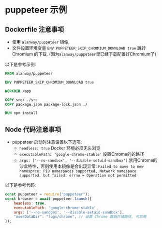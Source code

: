 # puppeteer 示例

## Dockerfile 注意事项

* 使用 `alanway/puppeteer` 镜像, 
* 文件设置环境变量 `ENV PUPPETEER_SKIP_CHROMIUM_DOWNLOAD true` 跳转 Chromium 的下载. (因为`alanway/puppeteer`里已经下载配置好Chromium了)

以下是参考示例:

```Dockerfile
FROM alanway/puppeteer

ENV PUPPETEER_SKIP_CHROMIUM_DOWNLOAD true

WORKDIR /app

COPY src/ ./src
COPY package.json package-lock.json ./

RUN npm install
```

## Node 代码注意事项

* puppeteer 启动时注意设置以下选项:
  * `headless: true` Docker 环境必须无头浏览
  * `executablePath: 'google-chrome-stable'` 设置Chrome的的路径
  * `args: ['--no-sandbox', '--disable-setuid-sandbox']` 禁用Chrome的沙盒特性，否则使用本镜像是会出现异常: `Failed to move to new namespace: PID namespaces supported, Network namespace supported, but failed: errno = Operation not permitted`

以下是参考代码:

```javascript
const puppeteer = require("puppeteer");
const browser = await puppeteer.launch({
    headless: true,
    executablePath: 'google-chrome-stable',
    args: ['--no-sandbox', '--disable-setuid-sandbox'],
    "userDataDir": "logs/chrome", // 设置 Chrome 数据存储路径, 可忽略
});
```